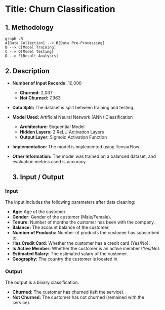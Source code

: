# Title: Churn Classification

## 1. Methodology

```mermaid
graph LR
A[Data Collection] --> B[Data Pre-Processing]
B --> C[Model Training]
C --> D[Model Testing]
D --> E[Result Analysis]
```
## 2. Description
- **Number of Input Records:** 10,000
  - **Churned:** 2,037
  - **Not Churned:** 7,963
- **Data Split:** The dataset is split between training and testing.
- **Model Used:** Artificial Neural Network (ANN) Classification
  - **Architecture:** Sequential Model
  - **Hidden Layers:** 2 ReLU Activation Layers
  - **Output Layer:** Sigmoid Activation Function
- **Implementation:** The model is implemented using TensorFlow.
- **Other Information:** The model was trained on a balanced dataset, and evaluation metrics used is accuracy.

  ## 3. Input / Output

### Input
The input includes the following parameters after data cleaning:
- **Age:** Age of the customer.
- **Gender:** Gender of the customer (Male/Female).
- **Tenure:** Number of months the customer has been with the company.
- **Balance:** The account balance of the customer.
- **Number of Products:** Number of products the customer has subscribed to.
- **Has Credit Card:** Whether the customer has a credit card (Yes/No).
- **Is Active Member:** Whether the customer is an active member (Yes/No).
- **Estimated Salary:** The estimated salary of the customer.
- **Geography:** The country the customer is located in.

### Output
The output is a binary classification:
- **Churned:** The customer has churned (left the service).
- **Not Churned:** The customer has not churned (remained with the service).

